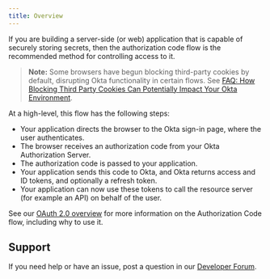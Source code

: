 ```yaml
---
title: Overview
---
```


If you are building a server-side (or web) application that is capable of securely storing secrets, then the authorization code flow is the recommended method for controlling access to it.

> **Note:** Some browsers have begun blocking third-party cookies by default, disrupting Okta functionality in certain flows. See [FAQ: How Blocking Third Party Cookies Can Potentially Impact Your Okta Environment](https://support.okta.com/help/s/article/FAQ-How-Blocking-Third-Party-Cookies-Can-Potentially-Impact-Your-Okta-Environment).

At a high-level, this flow has the following steps:

- Your application directs the browser to the Okta sign-in page, where the user authenticates.
- The browser receives an authorization code from your Okta Authorization Server.
- The authorization code is passed to your application.
- Your application sends this code to Okta, and Okta returns access and ID tokens, and optionally a refresh token.
- Your application can now use these tokens to call the resource server (for example an API) on behalf of the user.

See our [OAuth 2.0 overview](/docs/concepts/oauth-openid/#authorization-code-flow) for more information on the Authorization Code flow, including why to use it.

## Support

If you need help or have an issue, post a question in our [Developer Forum](https://devforum.okta.com).

<NextSectionLink/>
